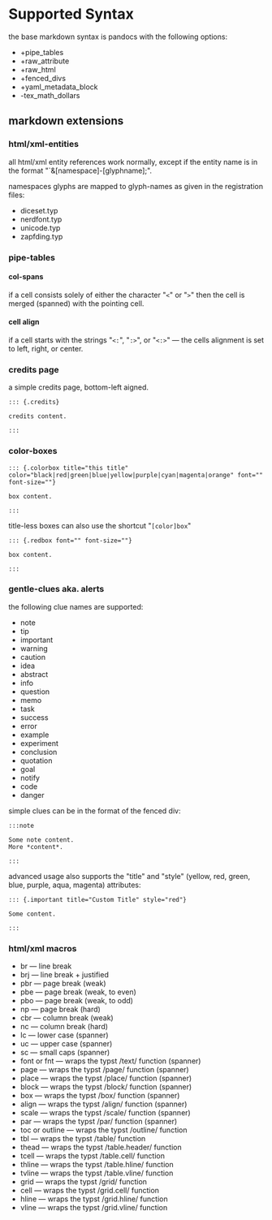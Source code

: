 # Supported Syntax

the base markdown syntax is pandocs with the following options:

* +pipe_tables
* +raw_attribute
* +raw_html
* +fenced_divs
* +yaml_metadata_block
* -tex_math_dollars

## markdown extensions

### html/xml-entities

all html/xml entity references work normally, except if the entity name is in the format "`\&[namespace]-[glyphname]\;".

namespaces glyphs are mapped to glyph-names as given in the registration files:

* diceset.typ
* nerdfont.typ
* unicode.typ
* zapfding.typ

### pipe-tables

#### col-spans

if a cell consists solely of either the character "`<`" or "`>`" then the cell is merged (spanned) with the pointing cell.

#### cell align

if a cell starts with the strings "`<:`", "`:>`", or "`<:>`" — the cells alignment is set to left, right, or center.

### credits page

a simple credits page, bottom-left aigned.

```
::: {.credits}

credits content.

:::
```

### color-boxes

```
::: {.colorbox title="this title" color="black|red|green|blue|yellow|purple|cyan|magenta|orange" font="" font-size=""}

box content.

:::
```

title-less boxes can also use the shortcut "`[color]box`"

```
::: {.redbox font="" font-size=""}

box content.

:::
```


### gentle-clues aka. alerts

the following clue names are supported:

* note
* tip
* important
* warning
* caution
* idea
* abstract
* info
* question
* memo
* task
* success
* error
* example
* experiment
* conclusion
* quotation
* goal
* notify
* code
* danger

simple clues can be in the format of the fenced div:

```
:::note

Some note content. 
More *content*.

:::
```

advanced usage also supports the "title" and "style" (yellow, red, green, blue, purple, aqua, magenta) attributes:

```
::: {.important title="Custom Title" style="red"}

Some content.

:::
```

### html/xml macros

* br — line break
* brj — line break + justified
* pbr — page break (weak)
* pbe — page break (weak, to even)
* pbo — page break (weak, to odd)
* np — page break (hard)
* cbr — column break (weak)
* nc — column break (hard)
* lc — lower case (spanner)
* uc — upper case (spanner)
* sc — small caps (spanner)
* font or fnt — wraps the typst /text/ function  (spanner)
* page — wraps the typst /page/ function  (spanner)
* place — wraps the typst /place/ function  (spanner)
* block — wraps the typst /block/ function  (spanner)
* box — wraps the typst /box/ function  (spanner)
* align — wraps the typst /align/ function  (spanner)
* scale — wraps the typst /scale/ function  (spanner)
* par — wraps the typst /par/ function  (spanner)
* toc or outline — wraps the typst /outline/ function
* tbl — wraps the typst /table/ function
* thead — wraps the typst /table.header/ function
* tcell — wraps the typst /table.cell/ function
* thline — wraps the typst /table.hline/ function
* tvline — wraps the typst /table.vline/ function
* grid — wraps the typst /grid/ function
* cell — wraps the typst /grid.cell/ function
* hline — wraps the typst /grid.hline/ function
* vline — wraps the typst /grid.vline/ function
